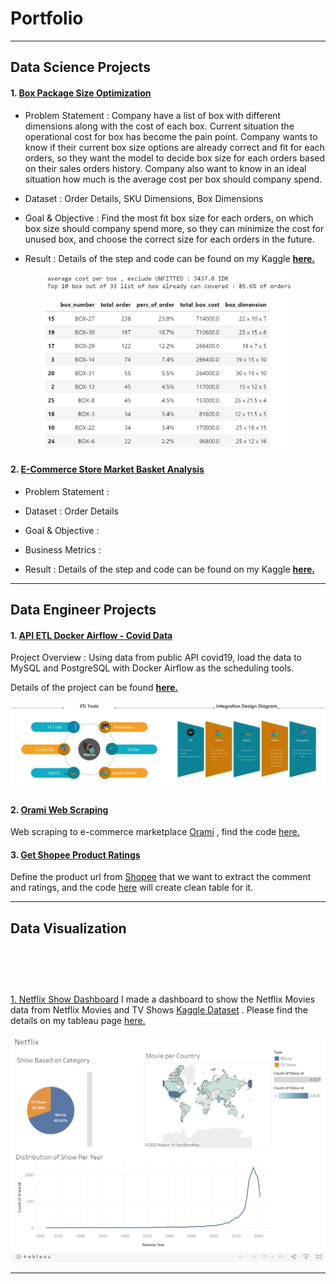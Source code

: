 # Portfolio
---
## Data Science Projects
#### 1. [Box Package Size Optimization](https://www.kaggle.com/code/anggoletomi/package-box-size-optimization)

- Problem Statement : Company have a list of box with different dimensions along with the cost of each box. Current situation the operational cost for box has become the pain point. Company wants to know if their current box size options are already correct and fit for each orders, so they want the model to decide box size for each orders based on their sales orders history. Company also want to know in an ideal situation how much is the average cost per box should company spend.

- Dataset : Order Details, SKU Dimensions, Box Dimensions

- Goal & Objective : Find the most fit box size for each orders, on which box size should company spend more, so they can minimize the cost for unused box, and choose the correct size for each orders in the future.

- Result : Details of the step and code can be found on my Kaggle <strong>[here.](https://www.kaggle.com/code/anggoletomi/package-box-size-optimization)</strong>

<center><img src="images/box_package_optimization_result.png?raw=true" width="400px"></center>

#### 2. [E-Commerce Store Market Basket Analysis](https://www.kaggle.com/code/anggoletomi/package-box-size-optimization)

- Problem Statement : 

- Dataset : Order Details

- Goal & Objective : 

- Business Metrics : 

- Result : Details of the step and code can be found on my Kaggle <strong>[here.](https://www.kaggle.com/code/anggoletomi/package-box-size-optimization)</strong>

---
## Data Engineer Projects

#### 1. [API ETL Docker Airflow - Covid Data](https://anggoletomi.github.io/md_pages/api_etl_pipeline_docker_airflow)

Project Overview : Using data from public API covid19, load the data to MySQL and PostgreSQL with Docker Airflow as the scheduling tools.

Details of the project can be found <strong>[here.](https://anggoletomi.github.io/md_pages/api_etl_pipeline_docker_airflow)</strong>

<center><img src="images/api_etl_docker_airflow_images/merge_001.jpg?raw=true" width="800px"></center>


#### 2. [Orami Web Scraping](https://anggoletomi.github.io/orami_web_scraping/orami_web_scraping.html)

Web scraping to e-commerce marketplace [Orami](https://www.orami.co.id/) , find the code [here.](https://anggoletomi.github.io/orami_web_scraping/orami_web_scraping.html)

#### 3. [Get Shopee Product Ratings](https://anggoletomi.github.io/get_rating_shopee/get_rating_shopee.html)

Define the product url from [Shopee](https://shopee.co.id/) that we want to extract the comment and ratings, and the code [here](https://anggoletomi.github.io/get_rating_shopee/get_rating_shopee.html) will create clean table for it.

---
## Data Visualization
<h1 align="center"><span style="color:#FFFFFF;font-weight:700;font-size:15px">
    Tableau
</span></h1>

<a href="https://public.tableau.com/app/profile/anggoletomi.marlis.putra/viz/NetflixShow_16637470622210/Dashboard1?publish=yes" target="_blank">1. Netflix Show Dashboard</a>
I made a dashboard to show the Netflix Movies data from Netflix Movies and TV Shows [Kaggle Dataset](https://www.kaggle.com/datasets/shivamb/netflix-shows) . Please find the details on my tableau page [here.](https://public.tableau.com/app/profile/anggoletomi.marlis.putra/viz/NetflixShow_16637470622210/Dashboard1?publish=yes)

<img class="img-modal-src" src="images/netflix_show_dashboard.png?raw=true" width="600px" alt="Netflix Show Dashboard">

---

